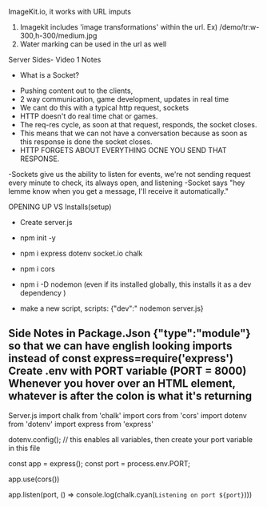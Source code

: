 ImageKit.io, it works with URL imputs 

1. Imagekit includes 'image transformations' within the url.
Ex) /demo/tr:w-300,h-300/medium.jpg
2. Water marking can be used in the url as well


Server Sides- Video 1 Notes

* What is a Socket?
- Pushing content out to the clients, 
- 2 way communication, game development, updates in real time
- We cant do this with a typical http request, sockets
- HTTP doesn't do real time chat or games.
- The req-res cycle, as soon at that request, responds, the socket closes.
- This means that we can not have a conversation because as soon as this response is done the socket closes.
- HTTP FORGETS ABOUT EVERYTHING OCNE YOU SEND THAT RESPONSE.

-Sockets give us the ability to listen for events, we're not sending request every minute to check, its always open, and listening 
-Socket says "hey lemme know when you get a message, I'll receive it automatically."


OPENING UP VS
Installs(setup)
- Create server.js
- npm init -y
- npm i express dotenv socket.io chalk
- npm i cors
- npm i -D nodemon (even if its installed globally, this installs it as a dev dependency )

- make a new script, scripts: {"dev":" nodemon server.js}

Side Notes
    in Package.Json {"type":"module"} so that we can have english looking imports instead of const express=require('express')
    Create .env with PORT variable (PORT = 8000)
    Whenever you hover over an HTML element, whatever is after the colon is what it's returning
--
Server.js
import chalk from 'chalk'
import cors from 'cors'
import dotenv from 'dotenv'
import express from 'express'

dotenv.config(); // this enables all variables, then create your port variable in this file

const app = express();
const port = process.env.PORT;

app.use(cors())

app.listen(port, () => console.log(chalk.cyan(`Listening on port ${port}`)))


